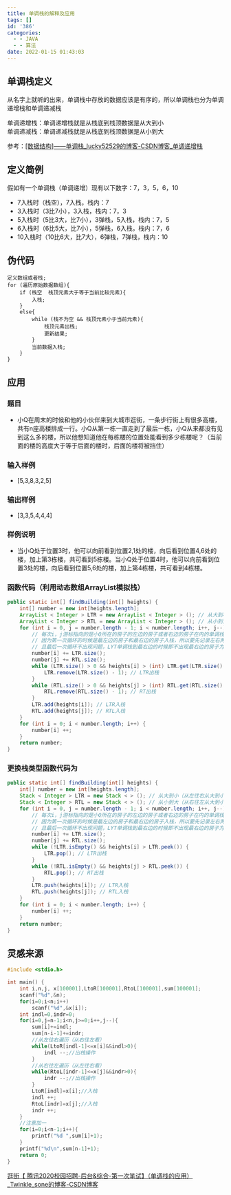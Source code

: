 ```yaml
---
title: 单调栈的解释及应用
tags: []
id: '386'
categories:
  - - JAVA
  - - 算法
date: 2022-01-15 01:43:03
---
```


## 单调栈定义

从名字上就听的出来，单调栈中存放的数据应该是有序的，所以单调栈也分为单调递增栈和单调递减栈

单调递增栈：单调递增栈就是从栈底到栈顶数据是从大到小  
单调递减栈：单调递减栈就是从栈底到栈顶数据是从小到大

参考：[\[数据结构\]——单调栈\_lucky52529的博客-CSDN博客\_单调递增栈](https://blog.csdn.net/lucky52529/article/details/89155694)

## 定义简例

假如有一个单调栈（单调递增）现有以下数字：7，3，5，6，10

*   7入栈时（栈空），7入栈，栈内：7
*   3入栈时（3比7小），3入栈，栈内：7，3
*   5入栈时（5比3大，比7小），3弹栈，5入栈，栈内：7，5
*   6入栈时（6比5大，比7小），5弹栈，6入栈，栈内：7，6
*   10入栈时（10比6大，比7大），6弹栈，7弹栈，栈内：10

## 伪代码

```伪代码
定义数组或者栈;
for (遍历原始数据数组){
    if (栈空  栈顶元素大于等于当前比较元素){
        入栈;
    }
    else{
        while (栈不为空 && 栈顶元素小于当前元素){
            栈顶元素出栈;
            更新结果;
        }
        当前数据入栈;
    }
}
```

## 应用

### 题目

*   小Q在周末的时候和他的小伙伴来到大城市逛街，一条步行街上有很多高楼，共有n座高楼排成一行。小Q从第一栋一直走到了最后一栋，小Q从来都没有见到这么多的楼，所以他想知道他在每栋楼的位置处能看到多少栋楼呢？（当前面的楼的高度大于等于后面的楼时，后面的楼将被挡住）

### 输入样例

*   \[5,3,8,3,2,5\]

### 输出样例

*   \[3,3,5,4,4,4\]

### 样例说明

*   当小Q处于位置3时，他可以向前看到位置2,1处的楼，向后看到位置4,6处的楼，加上第3栋楼，共可看到5栋楼。当小Q处于位置4时，他可以向前看到位置3处的楼，向后看到位置5,6处的楼，加上第4栋楼，共可看到4栋楼。

### 函数代码（利用动态数组ArrayList模拟栈）

```java
public static int[] findBuilding(int[] heights) {
    int[] number = new int[heights.length];
    ArrayList < Integer > LTR = new ArrayList < Integer > (); // 从大到小（从左往右从大到小）
    ArrayList < Integer > RTL = new ArrayList < Integer > (); // 从小到大（从右往左从大到小）
    for (int i = 0, j = number.length - 1; i < number.length; i++, j--) {
        // 每次i，j游标指向的是小Q所在的房子的左边的房子或者右边的房子在内的单调栈
        // 因为第一次循环的时候是最左边的房子和最右边的房子入栈，所以要先记录左右两边单调栈里的数
        // 且最后一次循环不出现问题，LYT单调栈到最右边的时候即不出现最右边的房子为某个房子左边的房子，RTL同理
        number[i] += LTR.size();
        number[j] += RTL.size();
        while (LTR.size() > 0 && heights[i] > (int) LTR.get(LTR.size() - 1)) {
            LTR.remove(LTR.size() - 1); // LTR出栈
        }
        while (RTL.size() > 0 && heights[j] > (int) RTL.get(RTL.size() - 1)) {
            RTL.remove(RTL.size() - 1); // RT出栈
        }
        LTR.add(heights[i]); // LTR入栈
        RTL.add(heights[j]); // RTL入栈
    }
    for (int i = 0; i < number.length; i++) {
        number[i] ++;
    }
    return number;
}
```

### 更换栈类型函数代码为

```java
public static int[] findBuilding(int[] heights) {
    int[] number = new int[heights.length];
    Stack < Integer > LTR = new Stack < > (); // 从大到小（从左往右从大到小）
    Stack < Integer > RTL = new Stack < > (); // 从小到大（从右往左从大到小）
    for (int i = 0, j = number.length - 1; i < number.length; i++, j--) {
        // 每次i，j游标指向的是小Q所在的房子的左边的房子或者右边的房子在内的单调栈
        // 因为第一次循环的时候是最左边的房子和最右边的房子入栈，所以要先记录左右两边单调栈里的数
        // 且最后一次循环不出现问题，LYT单调栈到最右边的时候即不出现最右边的房子为某个房子左边的房子，RTL同理
        number[i] += LTR.size();
        number[j] += RTL.size();
        while (!LTR.isEmpty() && heights[i] > LTR.peek()) {
            LTR.pop(); // LTR出栈
        }
        while (!RTL.isEmpty() && heights[j] > RTL.peek()) {
            RTL.pop(); // RT出栈
        }
        LTR.push(heights[i]); // LTR入栈
        RTL.push(heights[j]); // RTL入栈
    }
    for (int i = 0; i < number.length; i++) {
        number[i] ++;
    }
    return number;
}
```

## 灵感来源

```c
#include <stdio.h>

int main() {
    int i,n,j, x[100001],LtoR[100001],RtoL[100001],sum[100001];
    scanf("%d",&n);
    for(i=0;i<n;i++)
        scanf("%d",&x[i]);
    int indl=0,indr=0;
    for(i=0,j=n-1;i<n,j>=0;i++,j--){
        sum[i]+=indl;
        sum[n-i-1]+=indr;
        //从左往右遍历（从右往左看）
        while(LtoR[indl-1]<=x[i]&&indl>0){
            indl --;//出栈操作
        }
        //从右往左遍历（从左往右看）
        while(RtoL[indr-1]<=x[j]&&indr>0){
            indr --;//出栈操作
        }
        LtoR[indl]=x[i];//入栈
        indl ++;
        RtoL[indr]=x[j];//入栈
        indr ++;
    }
    //注意加一
    for(i=0;i<n-1;i++){
        printf("%d ",sum[i]+1);
    }
    printf("%d\n",sum[n-1]+1);
    return 0;
}
```

[逛街【 腾讯2020校园招聘-后台&综合-第一次笔试】（单调栈的应用）\_Twinkle\_sone的博客-CSDN博客](https://blog.csdn.net/Twinkle_sone/article/details/104593171)